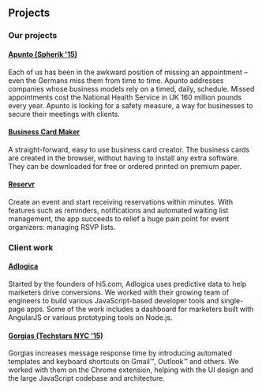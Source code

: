 ## Projects

### Our projects

<h4>
  <a href="http://spherikaccelerator.com/blog/spherik-startup-intro-apunto/" target="_blank">
    Apunto (Spherik '15)
  </a>
</h4>

Each of us has been in the awkward position of missing an appointment – even the Germans miss them from time to time. Apunto addresses companies whose business models rely on a timed, daily, schedule. Missed appointments cost the National Health Service in UK 160 million pounds every year. Apunto is looking for a safety measure, a way for businesses to secure their meetings with clients.


<h4>
  <a href="https://www.bizcardmaker.com/" target="_blank">
    Business Card Maker
  </a>
</h4>

A straight-forward, easy to use business card creator. The business cards are created in the browser, without having to install any extra software. They can be downloaded for free or ordered printed on premium paper.


<h4>
  <a href="http://www.reservr.net/" target="_blank">
    Reservr
  </a>
</h4>

Create an event and start receiving reservations within minutes. With features such as reminders, notifications and automated waiting list management, the app succeeds to relief a huge pain point for event organizers: managing RSVP lists.


### Client work

<h4>
  <a href="http://adlogica.com/" target="_blank">
    Adlogica
  </a>
</h4>

Started by the founders of hi5.com, Adlogica uses predictive data to help marketers drive conversions. We worked with their growing team of engineers to build various JavaScript-based developer tools and single-page apps. Some of the work includes a dashboard for marketers built with AngularJS or various prototyping tools on Node.js.


<h4>
  <a href="https://gorgias.io/" target="_blank">
    Gorgias (Techstars NYC '15)
  </a>
</h4>

Gorgias increases message response time by introducing automated templates and keyboard shortcuts on Gmail™, Outlook™ and others. We worked with them on the Chrome extension, helping with the UI design and the large JavaScript codebase and architecture.


